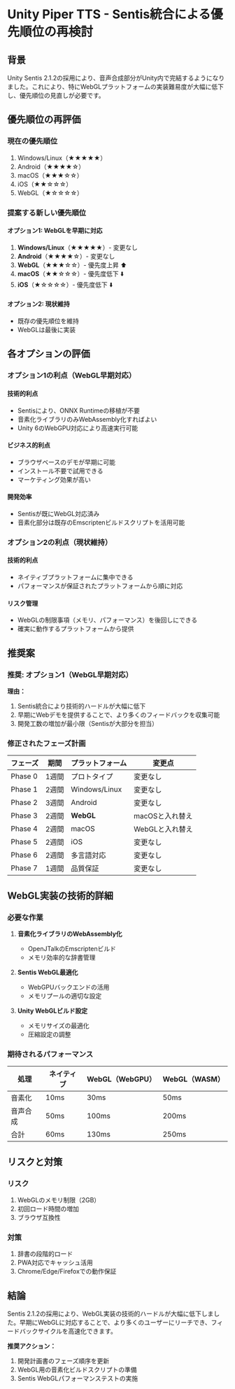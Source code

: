 # Unity Piper TTS - Sentis統合による優先順位の再検討

## 背景

Unity Sentis 2.1.2の採用により、音声合成部分がUnity内で完結するようになりました。これにより、特にWebGLプラットフォームの実装難易度が大幅に低下し、優先順位の見直しが必要です。

## 優先順位の再評価

### 現在の優先順位
1. Windows/Linux（★★★★★）
2. Android（★★★★☆）
3. macOS（★★★☆☆）
4. iOS（★★☆☆☆）
5. WebGL（★☆☆☆☆）

### 提案する新しい優先順位

#### オプション1: WebGLを早期に対応
1. **Windows/Linux**（★★★★★）- 変更なし
2. **Android**（★★★★☆）- 変更なし
3. **WebGL**（★★★☆☆）- 優先度上昇 ⬆️
4. **macOS**（★★☆☆☆）- 優先度低下 ⬇️
5. **iOS**（★☆☆☆☆）- 優先度低下 ⬇️

#### オプション2: 現状維持
- 既存の優先順位を維持
- WebGLは最後に実装

## 各オプションの評価

### オプション1の利点（WebGL早期対応）

#### 技術的利点
- Sentisにより、ONNX Runtimeの移植が不要
- 音素化ライブラリのみWebAssembly化すればよい
- Unity 6のWebGPU対応により高速実行可能

#### ビジネス的利点
- ブラウザベースのデモが早期に可能
- インストール不要で試用できる
- マーケティング効果が高い

#### 開発効率
- Sentisが既にWebGL対応済み
- 音素化部分は既存のEmscriptenビルドスクリプトを活用可能

### オプション2の利点（現状維持）

#### 技術的利点
- ネイティブプラットフォームに集中できる
- パフォーマンスが保証されたプラットフォームから順に対応

#### リスク管理
- WebGLの制限事項（メモリ、パフォーマンス）を後回しにできる
- 確実に動作するプラットフォームから提供

## 推奨案

### 推奨: オプション1（WebGL早期対応）

**理由：**
1. Sentis統合により技術的ハードルが大幅に低下
2. 早期にWebデモを提供することで、より多くのフィードバックを収集可能
3. 開発工数の増加が最小限（Sentisが大部分を担当）

### 修正されたフェーズ計画

| フェーズ | 期間 | プラットフォーム | 変更点 |
|---------|------|----------------|--------|
| Phase 0 | 1週間 | プロトタイプ | 変更なし |
| Phase 1 | 2週間 | Windows/Linux | 変更なし |
| Phase 2 | 3週間 | Android | 変更なし |
| Phase 3 | 2週間 | **WebGL** | macOSと入れ替え |
| Phase 4 | 2週間 | macOS | WebGLと入れ替え |
| Phase 5 | 2週間 | iOS | 変更なし |
| Phase 6 | 2週間 | 多言語対応 | 変更なし |
| Phase 7 | 1週間 | 品質保証 | 変更なし |

## WebGL実装の技術的詳細

### 必要な作業
1. **音素化ライブラリのWebAssembly化**
   - OpenJTalkのEmscriptenビルド
   - メモリ効率的な辞書管理

2. **Sentis WebGL最適化**
   - WebGPUバックエンドの活用
   - メモリプールの適切な設定

3. **Unity WebGLビルド設定**
   - メモリサイズの最適化
   - 圧縮設定の調整

### 期待されるパフォーマンス
| 処理 | ネイティブ | WebGL（WebGPU） | WebGL（WASM） |
|------|-----------|----------------|--------------|
| 音素化 | 10ms | 30ms | 50ms |
| 音声合成 | 50ms | 100ms | 200ms |
| 合計 | 60ms | 130ms | 250ms |

## リスクと対策

### リスク
1. WebGLのメモリ制限（2GB）
2. 初回ロード時間の増加
3. ブラウザ互換性

### 対策
1. 辞書の段階的ロード
2. PWA対応でキャッシュ活用
3. Chrome/Edge/Firefoxでの動作保証

## 結論

Sentis 2.1.2の採用により、WebGL実装の技術的ハードルが大幅に低下しました。早期にWebGLに対応することで、より多くのユーザーにリーチでき、フィードバックサイクルを高速化できます。

**推奨アクション：**
1. 開発計画書のフェーズ順序を更新
2. WebGL用の音素化ビルドスクリプトの準備
3. Sentis WebGLパフォーマンステストの実施